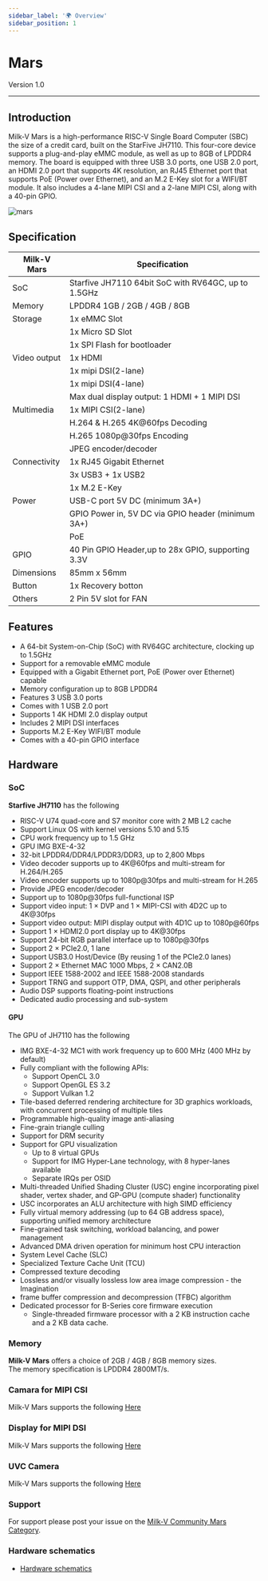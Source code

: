 ```yaml
---
sidebar_label: '🌍 Overview'
sidebar_position: 1
---
```


# Mars

Version 1.0 

-------------------------
## Introduction
Milk-V Mars is a high-performance RISC-V Single Board Computer (SBC) the size of a credit card, built on the StarFive JH7110. This four-core device supports a plug-and-play eMMC module, as well as up to 8GB of LPDDR4 memory. The board is equipped with three USB 3.0 ports, one USB 2.0 port, an HDMI 2.0 port that supports 4K resolution, an RJ45 Ethernet port that supports PoE (Power over Ethernet), and an M.2 E-Key slot for a WIFI/BT module. It also includes a 4-lane MIPI CSI and a 2-lane MIPI CSI, along with a 40-pin GPIO.  
  
![mars](/docs/mars/mars.webp)

## Specification
| Milk-V Mars  | Specification                                       |
|--------------|-----------------------------------------------------|
| SoC          | Starfive JH7110 64bit SoC with RV64GC, up to 1.5GHz |
| Memory       | LPDDR4 1GB / 2GB / 4GB / 8GB                        |
| Storage      | 1x eMMC Slot                                        |
|              | 1x Micro SD Slot                                    |
|              | 1x SPI Flash for bootloader                         |
| Video output | 1x HDMI                                             |
|              | 1x mipi DSI(2-lane)                                 |
|              | 1x mipi DSI(4-lane)                                 |
|              | Max dual display output: 1 HDMI + 1 MIPI DSI        |
| Multimedia   | 1x MIPI CSI(2-lane)                                 |
|              | H.264 & H.265 4K@60fps Decoding                     |
|              | H.265 1080p@30fps Encoding                          |
|              | JPEG encoder/decoder                                |
| Connectivity | 1x RJ45 Gigabit Ethernet                            |
|              | 3x USB3 + 1x USB2                                   |
|              | 1x M.2 E-Key                                        |
| Power        | USB-C port 5V DC (minimum 3A+)                      |
|              | GPIO Power in, 5V DC via GPIO header (minimum 3A+)  |
|              | PoE                                                 |
| GPIO         | 40 Pin GPIO Header,up to 28x GPIO, supporting 3.3V  |
| Dimensions   | 85mm x 56mm                                         |
| Button       | 1x Recovery botton                                  |
| Others       | 2 Pin 5V slot for FAN                               |

## Features 

- A 64-bit System-on-Chip (SoC) with RV64GC architecture, clocking up to 1.5GHz
- Support for a removable eMMC module
- Equipped with a Gigabit Ethernet port, PoE (Power over Ethernet) capable
- Memory configuration up to 8GB LPDDR4
- Features 3 USB 3.0 ports
- Comes with 1 USB 2.0 port
- Supports 1 4K HDMI 2.0 display output
- Includes 2 MIPI DSI interfaces
- Supports M.2 E-Key WIFI/BT module
- Comes with a 40-pin GPIO interface

## Hardware
### SoC
**Starfive JH7110** has the following 
- RISC-V U74 quad-core and S7 monitor core with 2 MB L2 cache
- Support Linux OS with kernel versions 5.10 and 5.15
- CPU work frequency up to 1.5 GHz
- GPU IMG BXE-4-32
- 32-bit LPDDR4/DDR4/LPDDR3/DDR3, up to 2,800 Mbps
- Video decoder supports up to 4K@60fps and multi-stream for H.264/H.265
- Video encoder supports up to 1080p@30fps and multi-stream for H.265
- Provide JPEG encoder/decoder
- Support up to 1080p@30fps full-functional ISP
- Support video input: 1 × DVP and 1 × MIPI-CSI with 4D2C up to 4K@30fps
- Support video output: MIPI display output with 4D1C up to 1080p@60fps
- Support 1 × HDMI2.0 port display up to 4K@30fps
- Support 24-bit RGB parallel interface up to 1080p@30fps
- Support 2 × PCIe2.0, 1 lane
- Support USB3.0 Host/Device (By reusing 1 of the PCIe2.0 lanes)
- Support 2 × Ethernet MAC 1000 Mbps, 2 × CAN2.0B
- Support IEEE 1588-2002 and IEEE 1588-2008 standards
- Support TRNG and support OTP, DMA, QSPI, and other peripherals
- Audio DSP supports floating-point instructions
- Dedicated audio processing and sub-system

#### GPU
The GPU of JH7110 has the following 
- IMG BXE-4-32 MC1 with work frequency up to 600 MHz (400 MHz by default)
- Fully compliant with the following APIs:
    - Support OpenCL 3.0
    - Support OpenGL ES 3.2
    - Support Vulkan 1.2
- Tile-based deferred rendering architecture for 3D graphics workloads, with concurrent processing of multiple tiles
- Programmable high-quality image anti-aliasing
- Fine-grain triangle culling
- Support for DRM security
- Support for GPU visualization
    - Up to 8 virtual GPUs
    - Support for IMG Hyper-Lane technology, with 8 hyper-lanes available
    - Separate IRQs per OSID
- Multi-threaded Unified Shading Cluster (USC) engine incorporating pixel shader, vertex shader, and GP-GPU (compute shader) functionality
- USC incorporates an ALU architecture with high SIMD efficiency
- Fully virtual memory addressing (up to 64 GB address space), supporting unified memory architecture
- Fine-grained task switching, workload balancing, and power management
- Advanced DMA driven operation for minimum host CPU interaction
- System Level Cache (SLC)
- Specialized Texture Cache Unit (TCU)
- Compressed texture decoding
- Lossless and/or visually lossless low area image compression - the Imagination
- frame buffer compression and decompression (TFBC) algorithm
- Dedicated processor for B-Series core firmware execution
    - Single-threaded firmware processor with a 2 KB instruction cache and a 2 KB data cache.

### Memory
**Milk-V Mars** offers a choice of 2GB / 4GB / 8GB memory sizes.  
The memory specification is LPDDR4 2800MT/s.

### Camara for MIPI CSI 
Milk-V Mars supports the following [Here](https://milkv.io/docs/mars/mipicsi_support)

### Display for MIPI DSI
Milk-V Mars supports the following [Here](https://milkv.io/docs/mars/mipidsi_support)

### UVC Camera
Milk-V Mars supports the following [Here](https://milkv.io/docs/mars/uvccam_support)

### Support
For support please post your issue on the [Milk-V Community Mars Category](https://community.milkv.io/c/mars).

### Hardware schematics
- [Hardware schematics](https://github.com/milkv-mars/Hardware/blob/main/Mars_hardware_schematics/Mars_V1.11_20230821.pdf)

